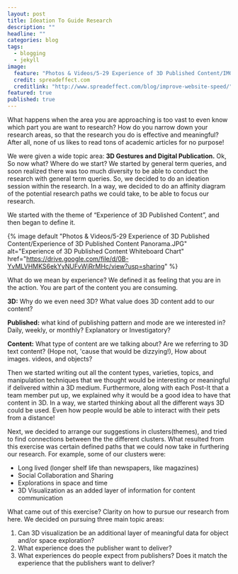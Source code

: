```yaml
---
layout: post
title: Ideation To Guide Research
description: ""
headline: ""
categories: blog
tags: 
  - blogging
  - jekyll
image: 
  feature: "Photos & Videos/5-29 Experience of 3D Published Content/IMG_7298.JPG"
  credit: spreadeffect.com
  creditlink: "http://www.spreadeffect.com/blog/improve-website-speed/"
featured: true
published: true
---
```


What happens when the area you are approaching is too vast to even know which part you are want to research? How do you narrow down your research areas, so that the research you do is effective and meaningful? After all, none of us likes to read tons of academic articles for no purpose!

We were given a wide topic area: **3D Gestures and Digital Publication.** Ok, So now what? Where do we start? We started by general term queries, and soon realized there was too much diversity to be able to conduct the research with general term queries. So, we decided to do an ideation session within the research. In a way, we decided to do an affinity diagram of the potential research paths we could take, to be able to focus our research.

We started with the theme of “Experience of 3D Published Content”, and then began to define it.

{% image default "Photos & Videos/5-29 Experience of 3D Published Content/Experience of 3D Published Content Panorama.JPG" alt="Experience of 3D Published Content Whiteboard Chart" href="https://drive.google.com/file/d/0B-YvMLVHMKS6ekYyNUFvWjRrMHc/view?usp=sharing" %}

What do we mean by experience? We defined it as feeling that you are in the action. You are part of the content you are consuming.

**3D:** Why do we even need 3D? What value does 3D content add to our content?

**Published:** what kind of publishing pattern and mode are we interested in? Daily, weekly, or monthly? Explanatory or Investigatory?

**Content:** What type of content are we talking about? Are we referring to 3D text content? (Hope not, 'cause that would be dizzying!), How about images. videos, and objects?

Then we started writing out all the content types, varieties, topics, and manipulation techniques that we thought would be interesting or meaningful if delivered within a 3D medium. Furthermore, along with each Post-It that a team member put up, we explained why it would be a good idea to have that content in 3D. In a way, we started thinking about all the different ways 3D could be used. Even how people would be able to interact with their pets from a distance! 

Next, we decided to arrange our suggestions in clusters(themes), and tried to find connections between the the different clusters.   What resulted from this exercise was certain defined paths that we could now take in furthering our research. For example, some of our clusters were:

* Long lived (longer shelf life than newspapers, like magazines)
* Social Collaboration and Sharing
* Explorations in space and time
* 3D Visualization as an added layer of information for content communication

What came out of this exercise? Clarity on how to pursue our research from here. We decided on pursuing three main topic areas:

1. Can 3D visualization be an additional layer of meaningful data for object and/or space exploration?
2. What experience does the publisher want to deliver?
3. What experiences do people expect from publishers? Does it match the experience that the publishers want to deliver?

